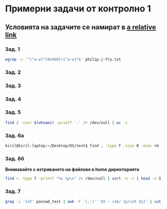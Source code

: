 # Примерни задачи от контролно 1

## Условията на задачите се намират в [a relative link](Exam-Problems.pdf)

### Зад. 1
```bash
egrep -c '^[^a-w]*[02468]+[^a-w]*$' philip-j-fry.txt
```

### Зад. 2

### Зад. 3

### Зад. 4

### Зад. 5
```bash
find / -user $(whoami) -printf '.' 2> /dev/null | wc -c
```

### Зад. 6а
```bash
kiril@kiril-laptop:~/Desktop/OS/test$ find . -type f -size 0 -exec rm -f {} +
```

### Зад. 6б
**Внимавайте с изтриването на файлове в home директорията**
```bash
find ~ -type f -printf "%s %p\n" 2> /dev/null | sort -n -r | head -n 5 | cut -d ' ' -f 2 | xargs rm -f
```

### Зад. 7
```bash
grep -i 'inf' passwd_test | awk -F '[,:]' '$5 ~ /a$/ {print $1}' | cut -c3-4 | sort | uniq -c
```
